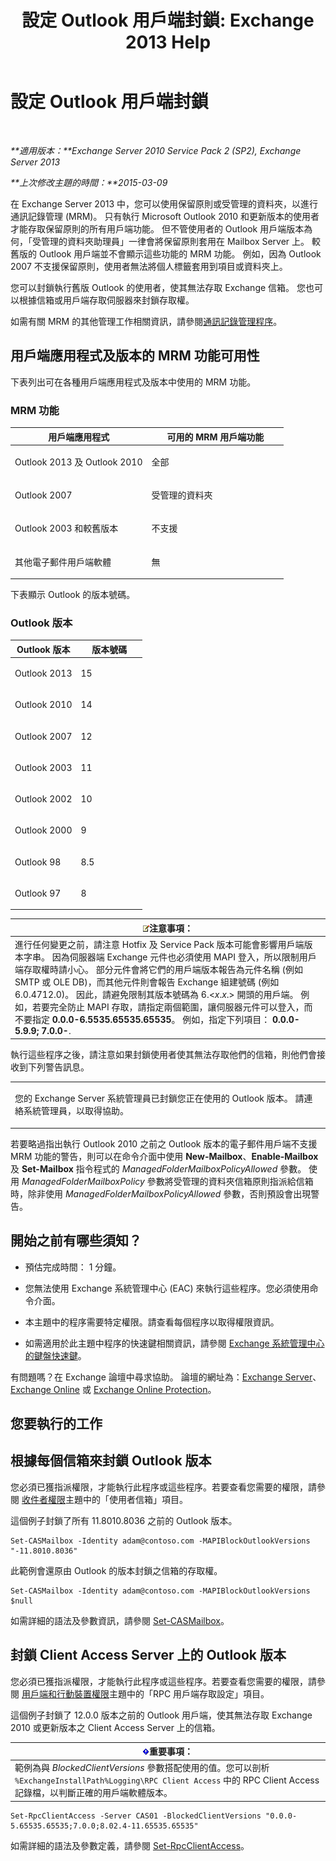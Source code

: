 ﻿---
title: '設定 Outlook 用戶端封鎖: Exchange 2013 Help'
TOCTitle: 設定 Outlook 用戶端封鎖
ms:assetid: 3a579c83-8bc7-4adc-a25c-8eb6eed7220c
ms:mtpsurl: https://technet.microsoft.com/zh-tw/library/Dd335207(v=EXCHG.150)
ms:contentKeyID: 51409172
ms.date: 05/21/2018
mtps_version: v=EXCHG.150
ms.translationtype: MT
---

# 設定 Outlook 用戶端封鎖

 

_**適用版本：**Exchange Server 2010 Service Pack 2 (SP2), Exchange Server 2013_

_**上次修改主題的時間：**2015-03-09_

在 Exchange Server 2013 中，您可以使用保留原則或受管理的資料夾，以進行通訊記錄管理 (MRM)。 只有執行 Microsoft Outlook 2010 和更新版本的使用者才能存取保留原則的所有用戶端功能。 但不管使用者的 Outlook 用戶端版本為何，「受管理的資料夾助理員」一律會將保留原則套用在 Mailbox Server 上。 較舊版的 Outlook 用戶端並不會顯示這些功能的 MRM 功能。 例如，因為 Outlook 2007 不支援保留原則，使用者無法將個人標籤套用到項目或資料夾上。

您可以封鎖執行舊版 Outlook 的使用者，使其無法存取 Exchange 信箱。 您也可以根據信箱或用戶端存取伺服器來封鎖存取權。

如需有關 MRM 的其他管理工作相關資訊，請參閱[通訊記錄管理程序](messaging-records-management-procedures-exchange-2013-help.md)。

## 用戶端應用程式及版本的 MRM 功能可用性

下表列出可在各種用戶端應用程式及版本中使用的 MRM 功能。

### MRM 功能

<table>
<colgroup>
<col style="width: 50%" />
<col style="width: 50%" />
</colgroup>
<thead>
<tr class="header">
<th>用戶端應用程式</th>
<th>可用的 MRM 用戶端功能</th>
</tr>
</thead>
<tbody>
<tr class="odd">
<td><p>Outlook 2013 及 Outlook 2010</p></td>
<td><p>全部</p></td>
</tr>
<tr class="even">
<td><p>Outlook 2007</p></td>
<td><p>受管理的資料夾</p></td>
</tr>
<tr class="odd">
<td><p>Outlook 2003 和較舊版本</p></td>
<td><p>不支援</p></td>
</tr>
<tr class="even">
<td><p>其他電子郵件用戶端軟體</p></td>
<td><p>無</p></td>
</tr>
</tbody>
</table>


下表顯示 Outlook 的版本號碼。

### Outlook 版本

<table>
<colgroup>
<col style="width: 50%" />
<col style="width: 50%" />
</colgroup>
<thead>
<tr class="header">
<th>Outlook 版本</th>
<th>版本號碼</th>
</tr>
</thead>
<tbody>
<tr class="odd">
<td><p>Outlook 2013</p></td>
<td><p>15</p></td>
</tr>
<tr class="even">
<td><p>Outlook 2010</p></td>
<td><p>14</p></td>
</tr>
<tr class="odd">
<td><p>Outlook 2007</p></td>
<td><p>12</p></td>
</tr>
<tr class="even">
<td><p>Outlook 2003</p></td>
<td><p>11</p></td>
</tr>
<tr class="odd">
<td><p>Outlook 2002</p></td>
<td><p>10</p></td>
</tr>
<tr class="even">
<td><p>Outlook 2000</p></td>
<td><p>9</p></td>
</tr>
<tr class="odd">
<td><p>Outlook 98</p></td>
<td><p>8.5</p></td>
</tr>
<tr class="even">
<td><p>Outlook 97</p></td>
<td><p>8</p></td>
</tr>
</tbody>
</table>


<table>
<thead>
<tr class="header">
<th><img src="images/Bb124558.note(EXCHG.150).gif" title="注意事項" alt="注意事項" />注意事項：</th>
</tr>
</thead>
<tbody>
<tr class="odd">
<td>進行任何變更之前，請注意 Hotfix 及 Service Pack 版本可能會影響用戶端版本字串。 因為伺服器端 Exchange 元件也必須使用 MAPI 登入，所以限制用戶端存取權時請小心。 部分元件會將它們的用戶端版本報告為元件名稱 (例如 SMTP 或 OLE DB)，而其他元件則會報告 Exchange 組建號碼 (例如 6.0.4712.0)。 因此，請避免限制其版本號碼為 6.&lt;<em>x</em>.<em>x</em>.&gt; 開頭的用戶端。 例如，若要完全防止 MAPI 存取，請指定兩個範圍，讓伺服器元件可以登入，而不要指定 <strong>0.0.0-6.5535.65535.65535</strong>。 例如，指定下列項目： <strong>0.0.0-5.9.9; 7.0.0-</strong>.</td>
</tr>
</tbody>
</table>


執行這些程序之後，請注意如果封鎖使用者使其無法存取他們的信箱，則他們會接收到下列警告訊息。


<table>
<colgroup>
<col style="width: 100%" />
</colgroup>
<tbody>
<tr class="odd">
<td><p>您的 Exchange Server 系統管理員已封鎖您正在使用的 Outlook 版本。 請連絡系統管理員，以取得協助。</p></td>
</tr>
</tbody>
</table>


若要略過指出執行 Outlook 2010 之前之 Outlook 版本的電子郵件用戶端不支援 MRM 功能的警告，則可以在命令介面中使用 **New-Mailbox**、**Enable-Mailbox** 及 **Set-Mailbox** 指令程式的 *ManagedFolderMailboxPolicyAllowed* 參數。 使用 *ManagedFolderMailboxPolicy* 參數將受管理的資料夾信箱原則指派給信箱時，除非使用 *ManagedFolderMailboxPolicyAllowed* 參數，否則預設會出現警告。

## 開始之前有哪些須知？

  - 預估完成時間： 1 分鐘。

  - 您無法使用 Exchange 系統管理中心 (EAC) 來執行這些程序。您必須使用命令介面。

  - 本主題中的程序需要特定權限。請查看每個程序以取得權限資訊。

  - 如需適用於此主題中程序的快速鍵相關資訊，請參閱 [Exchange 系統管理中心的鍵盤快速鍵](keyboard-shortcuts-in-the-exchange-admin-center-exchange-online-protection-help.md)。

有問題嗎？在 Exchange 論壇中尋求協助。 論壇的網址為：[Exchange Server](https://go.microsoft.com/fwlink/p/?linkid=60612)、 [Exchange Online](https://go.microsoft.com/fwlink/p/?linkid=267542) 或 [Exchange Online Protection](https://go.microsoft.com/fwlink/p/?linkid=285351)。

## 您要執行的工作

## 根據每個信箱來封鎖 Outlook 版本

您必須已獲指派權限，才能執行此程序或這些程序。若要查看您需要的權限，請參閱 [收件者權限](recipients-permissions-exchange-2013-help.md)主題中的「使用者信箱」項目。

這個例子封鎖了所有 11.8010.8036 之前的 Outlook 版本。

    Set-CASMailbox -Identity adam@contoso.com -MAPIBlockOutlookVersions "-11.8010.8036"

此範例會還原由 Outlook 的版本封鎖之信箱的存取權。

    Set-CASMailbox -Identity adam@contoso.com -MAPIBlockOutlookVersions $null

如需詳細的語法及參數資訊，請參閱 [Set-CASMailbox](https://technet.microsoft.com/zh-tw/library/bb125264\(v=exchg.150\))。

## 封鎖 Client Access Server 上的 Outlook 版本

您必須已獲指派權限，才能執行此程序或這些程序。若要查看您需要的權限，請參閱 [用戶端和行動裝置權限](clients-and-mobile-devices-permissions-exchange-2013-help.md)主題中的「RPC 用戶端存取設定」項目。

這個例子封鎖了 12.0.0 版本之前的 Outlook 用戶端，使其無法存取 Exchange 2010 或更新版本之 Client Access Server 上的信箱。

<table>
<thead>
<tr class="header">
<th><img src="images/Bb124558.important(EXCHG.150).gif" title="重要事項" alt="重要事項" />重要事項：</th>
</tr>
</thead>
<tbody>
<tr class="odd">
<td>範例為與 <em>BlockedClientVersions</em> 參數搭配使用的值。您可以剖析 <code>%ExchangeInstallPath%Logging\RPC Client Access</code> 中的 RPC Client Access 記錄檔，以判斷正確的用戶端軟體版本。</td>
</tr>
</tbody>
</table>


    Set-RpcClientAccess -Server CAS01 -BlockedClientVersions "0.0.0-5.65535.65535;7.0.0;8.02.4-11.65535.65535"

如需詳細的語法及參數定義，請參閱 [Set-RpcClientAccess](https://technet.microsoft.com/zh-tw/library/dd351072\(v=exchg.150\))。

